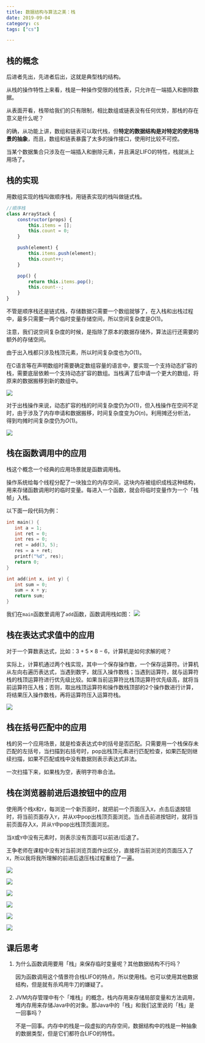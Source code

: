 ```yaml
---
title: 数据结构与算法之美：栈
date: 2019-09-04
category: cs
tags: ["cs"]

---
```


## 栈的概念

后进者先出，先进者后出，这就是典型栈的结构。

从栈的操作特性上来看，栈是一种操作受限的线性表，只允许在一端插入和删除数据。

从表面开看，栈带给我们的只有限制，相比数组或链表没有任何优势，那栈的存在意义是什么呢？

的确，从功能上讲，数组和链表可以取代栈，但**特定的数据结构是对特定的使用场景的抽象**，而且，数组和链表暴露了太多的操作接口，使用时比较不可控。

当某个数据集合只涉及在一端插入和删除元素，并且满足LIFO的特性，栈就派上用场了。

## 栈的实现

用数组实现的栈叫做顺序栈，用链表实现的栈叫做链式栈。

```js
//顺序栈
class ArrayStack {
    constructor(props) {
        this.items = [];
        this.count = 0;
    }

    push(element) {
        this.items.push(element);
        this.count++;
    }

    pop() {
        return this.items.pop();
        this.count--;
    }
}
```

不管是顺序栈还是链式栈，存储数据只需要一个数组就够了，在入栈和出栈过程中，最多只需要一两个临时变量存储空间，所以空间复杂度是$O(1)$。

注意，我们说空间复杂度的时候，是指除了原本的数据存储外，算法运行还需要的额外的存储空间。

由于出入栈都只涉及栈顶元素，所以时间复杂度也为$O(1)$。

在C语言等在声明数组时需要确定数组容量的语言中，要实现一个支持动态扩容的栈，需要底层依赖一个支持动态扩容的数组。当栈满了后申请一个更大的数组，将原来的数据搬移到新的数组中。

![](https://pic.rhinoc.top/mweb/15675826890631.jpg)

对于出栈操作来说，动态扩容的栈的时间复杂度仍为$O(1)$，但入栈操作在空间不足时，由于涉及了内存申请和数据搬移，时间复杂度变为$O(n)$。利用摊还分析法，得到均摊时间复杂度仍为$O(1)$。

![](https://pic.rhinoc.top/mweb/15675829846954.jpg)

## 栈在函数调用中的应用

栈这个概念一个经典的应用场景就是函数调用栈。

操作系统给每个线程分配了一块独立的内存空间，这块内存被组织成栈这种结构，用来存储函数调用时的临时变量。每进入一个函数，就会将临时变量作为一个「栈帧」入栈。

以下面一段代码为例：
```c
int main() {
   int a = 1; 
   int ret = 0;
   int res = 0;
   ret = add(3, 5);
   res = a + ret;
   printf("%d", res);
   return 0;
}

int add(int x, int y) {
   int sum = 0;
   sum = x + y;
   return sum;
}
```

我们在`main`函数里调用了`add`函数，函数调用栈如图：
![](https://pic.rhinoc.top/mweb/15675945852400.jpg)

## 栈在表达式求值中的应用

对于一个算数表达式，比如：$3+5\times8-6$，计算机是如何求解的呢？

实际上，计算机通过两个栈实现，其中一个保存操作数，一个保存运算符。计算机从左向右遍历表达式，当遇到数字，就压入操作数栈；当遇到运算符，就与运算符栈的栈顶运算符进行优先级比较。如果当前运算符比栈顶运算符优先级高，就将当前运算符压入栈；否则，取出栈顶运算符和操作数栈顶部的2个操作数进行计算，将结果压入操作数栈，再将运算符压入运算符栈。

![](https://pic.rhinoc.top/mweb/15675961898980.jpg)

## 栈在括号匹配中的应用

栈的另一个应用场景，就是检查表达式中的括号是否匹配。只需要用一个栈保存未匹配的左括号，当扫描到右括号时，pop出栈顶元素进行匹配检查，如果匹配则继续扫描，如果不匹配或栈中没有数据则表示表达式非法。

一次扫描下来，如果栈为空，表明字符串合法。

## 栈在浏览器前进后退按钮中的应用

使用两个栈`X`和`Y`，每浏览一个新页面时，就把前一个页面压入`X`，点击后退按钮时，将当前页面存入`Y`，并从`X`中pop出栈顶页面浏览。当点击前进按钮时，就将当前页面存入`X`，并从`Y`中pop出栈顶页面浏览。

当`X`或`Y`中没有元素时，则表示没有页面可以前进/后退了。

王争老师在课程中没有对当前浏览页面作出区分，直接将当前浏览的页面压入了`X`，所以我将我所理解的前进后退压栈过程重绘了一遍。

![](https://pic.rhinoc.top/mweb/草稿纸-205.jpg)

![](https://pic.rhinoc.top/mweb/草稿纸-206.jpg)

![](https://pic.rhinoc.top/mweb/草稿纸-207.jpg)

![](https://pic.rhinoc.top/mweb/草稿纸-208.jpg)

![](https://pic.rhinoc.top/mweb/草稿纸-209.jpg)

![](https://pic.rhinoc.top/mweb/草稿纸-210.jpg)

## 课后思考

1. 为什么函数调用要用「栈」来保存临时变量呢？其他数据结构不行吗？
    
    因为函数调用这个情景符合栈LIFO的特点，所以使用栈。也可以使用其他数据结构，但是就有杀鸡用牛刀的嫌疑了。
2. JVM内存管理中有个「堆栈」的概念，栈内存用来存储局部变量和方法调用，堆内存用来存储Java中的对象。那Java中的「栈」和我们这里说的「栈」是一回事吗？
    
    不是一回事。内存中的栈是一段虚拟的内存空间，数据结构中的栈是一种抽象的数据类型，但是它们都符合LIFO的特性。
